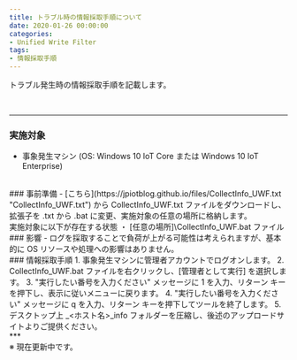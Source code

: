 ```yaml
---
title: トラブル時の情報採取手順について
date: 2020-01-26 00:00:00
categories:
- Unified Write Filter
tags:
- 情報採取手順
---
```


トラブル発生時の情報採取手順を記載します。
<!-- more -->
<br>

***
### 実施対象
- 事象発生マシン (OS: Windows 10 IoT Core または Windows 10 IoT Enterprise)  
<br>
### 事前準備
- [こちら](https://jpiotblog.github.io/files/CollectInfo_UWF.txt "CollectInfo_UWF.txt") から CollectInfo_UWF.txt ファイルをダウンロードし、拡張子を .txt から .bat に変更、実施対象の任意の場所に格納します。  
<br>
実施対象に以下が存在する状態  
・ [任意の場所]\CollectInfo_UWF.bat ファイル  
<br>
### 影響
- ログを採取することで負荷が上がる可能性は考えられますが、基本的に OS リソースや処理への影響はありません。  
<br>
### 情報採取手順
1. 事象発生マシンに管理者アカウントでログオンします。
2. CollectInfo_UWF.bat ファイルを右クリックし、[管理者として実行] を選択します。
3. "実行したい番号を入力ください" メッセージに 1 を入力、リターン キーを押下し、表示に従いメニューに戻ります。
4. "実行したい番号を入力ください" メッセージに q を入力、リターン キーを押下してツールを終了します。
5. デスクトップ上 <YYYYMMDD 形式の年月日>_<ホスト名>_info フォルダーを圧縮し、後述のアップロードサイトよりご提供ください。  
<br>
***
<br>
※ 現在更新中です。
